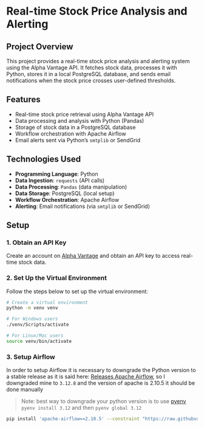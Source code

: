 # Real-time Stock Price Analysis and Alerting

## Project Overview
This project provides a real-time stock price analysis and alerting system using the Alpha Vantage API. It fetches stock data, processes it with Python, stores it in a local PostgreSQL database, and sends email notifications when the stock price crosses user-defined thresholds.

## Features
- Real-time stock price retrieval using Alpha Vantage API
- Data processing and analysis with Python (Pandas)
- Storage of stock data in a PostgreSQL database
- Workflow orchestration with Apache Airflow
- Email alerts sent via Python’s `smtplib` or SendGrid

## Technologies Used
- **Programming Language**: Python
- **Data Ingestion**: `requests` (API calls)
- **Data Processing**: `Pandas` (data manipulation)
- **Data Storage**: PostgreSQL (local setup)
- **Workflow Orchestration**: Apache Airflow
- **Alerting**: Email notifications (via `smtplib` or SendGrid)

## Setup

### 1. Obtain an API Key
Create an account on [Alpha Vantage](https://www.alphavantage.co/) and obtain an API key to access real-time stock data.

### 2. Set Up the Virtual Environment
Follow the steps below to set up the virtual environment:

```bash
# Create a virtual environment
python -m venv venv

# For Windows users
./venv/Scripts/activate

# For Linux/Mac users
source venv/bin/activate
```
### 3. Setup Airflow
In order to setup Airflow it is necessary to downgrade the Python version to a stable release as it is said here: [Releases Apache Airflow](https://github.com/apache/airflow/?tab=readme-ov-file#requirements), so I downgraded mine to `3.12.8` and the version of apache is 2.10.5 it should be done manually
> Note: best way to downgrade your python version is to use [pyenv](https://github.com/pyenv/pyenv) 
> `pyenv install 3.12` and then
> `pyenv global 3.12` 
```bash
pip install 'apache-airflow==2.10.5' --constraint "https://raw.githubusercontent.com/apache/airflow/constraints-2.10.5/constraints-3.12.txt"
```
